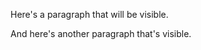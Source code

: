 Here's a paragraph that will be visible.

[This is a comment that will be hidden.]: # 

And here's another paragraph that's visible.

